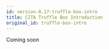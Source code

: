 ```yaml
---
id: version-0.17-truffle-box-intro
title: CITA Truffle Box Introduction
original_id: truffle-box-intro
---
```

Coming soon
